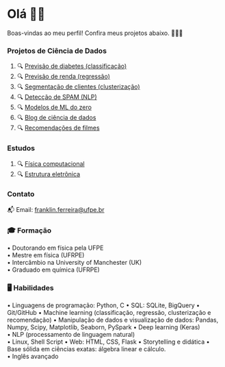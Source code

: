 # Olá 👋🏻

Boas-vindas ao meu perfil! Confira meus projetos abaixo. 👨🏻‍💻

### Projetos de Ciência de Dados

1. 🔍 [Previsão de diabetes (classificação)](https://github.com/franklinzppa/diabetes-classification)
2. 🔍 [Previsão de renda (regressão)](https://github.com/franklinzppa/renda-censo-regressao)
3. 🔍 [Segmentação de clientes (clusterização)](https://github.com/franklinzppa/customer-clusterization)
4. 🔍 [Detecção de SPAM (NLP)](https://github.com/franklinzppa/spam)
5. 🔍 [Modelos de ML do zero](https://github.com/franklinzppa/ml-models)
6. 🔍 [Blog de ciência de dados](https://medium.com/@franklinlq1)
7. 🔍 [Recomendações de filmes](https://github.com/franklinzppa/movie-recommendation)

### Estudos
1. 🔍 [Física computacional](https://github.com/franklinzppa/fisica-computacional)
2. 🔍 [Estrutura eletrônica](https://github.com/franklinzppa/electronic-structure)

### Contato
📬 Email: franklin.ferreira@ufpe.br

### 🎓 **Formação**  
• Doutorando em física pela UFPE  
• Mestre em física (UFRPE)  
• Intercâmbio na University of Manchester (UK)  
• Graduado em química (UFRPE)  

### 🖥️ **Habilidades**  
 
• Linguagens de programação: Python, C
• SQL: SQLite, BigQuery
• Git/GitHub
• Machine learning (classificação, regressão, clusterização e recomendação) 
• Manipulação de dados e visualização de dados: Pandas, Numpy, Scipy, Matplotlib, Seaborn, PySpark
• Deep learning (Keras)  
• NLP (processamento de linguagem natural)    
• Linux, Shell Script
• Web: HTML, CSS, Flask
• Storytelling e didática
• Base sólida em ciências exatas: álgebra linear e cálculo.  
• Inglês avançado
